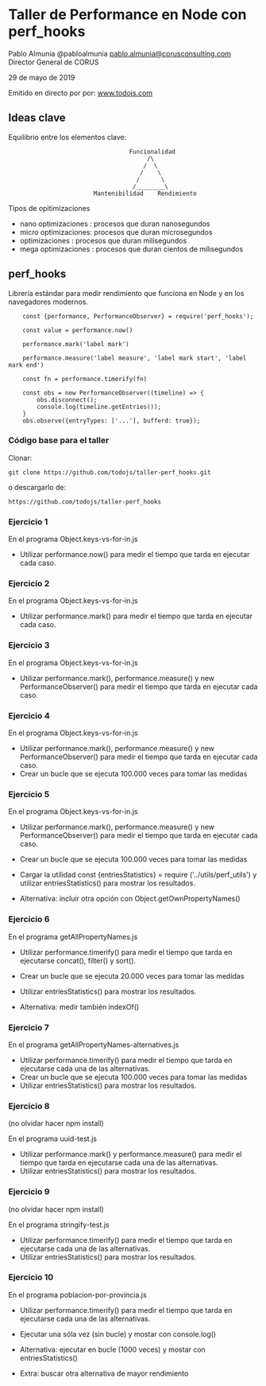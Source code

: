

# Taller de Performance en Node con perf_hooks



Pablo Almunia
@pabloalmunia
pablo.almunia@corusconsulting.com
Director General de CORUS



29 de mayo de 2019




Emitido en directo por por: www.todojs.com



## Ideas clave

Equilibrio entre los elementos clave:

                                      Funcionalidad
                                           /\
                                          /  \
                                         /    \
                                        /      \
                                       /________\
                            Mantenibilidad    Rendimiento

Tipos de opitimizaciones

- nano optimizaciones : procesos que duran nanosegundos
- micro optimizaciones: procesos que duran microsegundos
- optimizaciones      : procesos que duran milisegundos
- mega optimizaciones : procesos que duran cientos de milisegundos



## perf_hooks

Librería estándar para medir rendimiento que funciona en Node y en los navegadores modernos.

        const {performance, PerformanceObserver} = require('perf_hooks');

        const value = performance.now()

        performance.mark('label mark')

        performance.measure('label measure', 'label mark start', 'label mark end')

        const fn = performance.timerify(fn)

        const obs = new PerformanceObserver((timeline) => {
            obs.disconnect();
            console.log(timeline.getEntries());
        }
        obs.observe({entryTypes: ['...'], bufferd: true});


### Código base para el taller


Clonar:

    git clone https://github.com/todojs/taller-perf_hooks.git

o descargarlo de:

    https://github.com/todojs/taller-perf_hooks











### Ejercicio 1

En el programa Object.keys-vs-for-in.js

- Utilizar performance.now() para medir el tiempo que tarda en ejecutar cada caso.
















### Ejercicio 2

En el programa Object.keys-vs-for-in.js

- Utilizar performance.mark() para medir el tiempo que tarda en ejecutar cada caso.
















### Ejercicio 3

En el programa Object.keys-vs-for-in.js

- Utilizar performance.mark(), performance.measure() y new PerformanceObserver()
  para medir el tiempo que tarda en ejecutar cada caso.















### Ejercicio 4

En el programa Object.keys-vs-for-in.js

- Utilizar performance.mark(), performance.measure() y new PerformanceObserver()
  para medir el tiempo que tarda en ejecutar cada caso.
- Crear un bucle que se ejecuta 100.000 veces para tomar las medidas














### Ejercicio 5

En el programa Object.keys-vs-for-in.js

- Utilizar performance.mark(), performance.measure() y new PerformanceObserver()
  para medir el tiempo que tarda en ejecutar cada caso.
- Crear un bucle que se ejecuta 100.000 veces para tomar las medidas
- Cargar la utilidad const {entriesStatistics} = require ('../utils/perf_utils')
  y utilizar entriesStatistics() para mostrar los resultados.

- Alternativa: incluir otra opción con Object.getOwnPropertyNames()










### Ejercicio 6

En el programa getAllPropertyNames.js

- Utilizar performance.timerify() para medir el tiempo que tarda en ejecutarse
  concat(), filter() y sort().
- Crear un bucle que se ejecuta 20.000 veces para tomar las medidas
- Utilizar entriesStatistics() para mostrar los resultados.


- Alternativa: medir también indexOf()










### Ejercicio 7

En el programa getAllPropertyNames-alternatives.js

- Utilizar performance.timerify() para medir el tiempo que tarda en ejecutarse
  cada una de las alternativas.
- Crear un bucle que se ejecuta 100.000 veces para tomar las medidas
- Utilizar entriesStatistics() para mostrar los resultados.













### Ejercicio 8

(no olvidar hacer npm install)

En el programa uuid-test.js

- Utilizar performance.mark() y performance.measure() para medir el tiempo que
  tarda en ejecutarse cada una de las alternativas.
- Utilizar entriesStatistics() para mostrar los resultados.












### Ejercicio 9

(no olvidar hacer npm install)

En el programa stringify-test.js

- Utilizar performance.timerify() para medir el tiempo que  tarda en ejecutarse
  cada una de las alternativas.
- Utilizar entriesStatistics() para mostrar los resultados.












### Ejercicio 10

En el programa poblacion-por-provincia.js

- Utilizar performance.timerify() para medir el tiempo que  tarda en ejecutarse
  cada una de las alternativas.
- Ejecutar una sóla vez (sin bucle) y mostar con console.log()


- Alternativa: ejecutar en bucle (1000 veces) y mostar con entriesStatistics()

- Extra: buscar otra alternativa de mayor rendimiento






